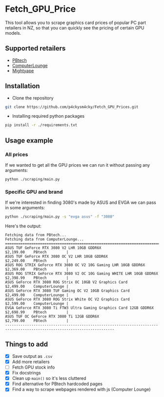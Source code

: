 # Fetch_GPU_Price

This tool allows you to scrape graphics card prices of popular PC part retailers in NZ, so that you can quickly see the pricing of certain GPU models. 



## Supported retailers

* [PBtech](https://www.pbtech.co.nz/)
* [ComputerLounge](https://www.computerlounge.co.nz/)
* [Mightyape](https://www.mightyape.co.nz/)



## Installation

* Clone the repository

```bash
git clone https://github.com/p4ckysm4cky/Fetch_GPU_Prices.git
```

* Installing required python packages

```bash
pip install -r ./requirements.txt
```



## Usage example

### All prices

If we wanted to get all the GPU prices we can run it without passing any arguments:

```bash
python ./scraping/main.py
```

### Specific GPU and brand

If we're interested in finding 3080's made by ASUS and EVGA we can pass in some arguments:

```bash
python ./scraping/main.py -s "evga asus" -f "3080"
```

Here's the output:

```
Fetching data from PBtech...
Fetching data from ComputerLounge...
========================================================================================================================
ASUS TUF GeForce RTX 3080 V2 LHR 10GB GDDR6X                                               $2,199.00    PBtech         |
ASUS TUF GeForce RTX 3080 OC V2 LHR 10GB GDDR6X                                            $2,249.00    PBtech         |
ASUS ROG STRIX GeForce RTX 3080 OC V2 10G Gaming LHR 10GB GDDR6X                           $2,369.00    PBtech         |
ASUS ROG STRIX GeForce RTX 3080 V2 OC 10G Gaming WHITE LHR 10GB GDDR6X                     $2,398.99    PBtech         |
ASUS GeForce RTX 3080 ROG Strix OC 10GB V2 Graphics Card                                   $2,499.00    ComputerLounge |
ASUS GeForce RTX 3080 TUF Gaming OC V2 10GB Graphics Card                                  $2,499.00    ComputerLounge |
ASUS GeForce RTX 3080 ROG Strix White OC V2 Graphics Card                                  $2,599.00    ComputerLounge |
EVGA GeForce RTX 3080 Ti FTW3 Ultra Gaming Graphics Card 12GB GDDR6X                       $2,698.99    PBtech         |
ASUS TUF OC GeForce RTX 3080 Ti 12GB GDDR6X                                                $2,799.00    PBtech         |
------------------------------------------------------------------------------------------------------------------------
```



## Things to add

- [x] Save output as `.csv`
- [x] Add more retailers
- [ ] Fetch GPU stock info
- [x] Fix docstrings
- [x] Clean up `main()` so it's less cluttered
- [x] Find alternative for PBtech hardcoded pages
- [x] Find a way to scrape webpages rendered with js (Computer Lounge)